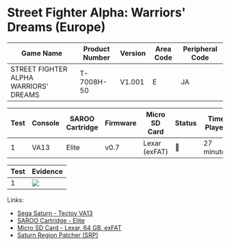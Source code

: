 # Street Fighter Alpha: Warriors' Dreams (Europe)

| Game Name                             | Product Number | Version | Area Code | Peripheral Code |
| ------------------------------------- | -------------- | ------- | --------- | --------------- |
| STREET FIGHTER ALPHA WARRIORS' DREAMS | T-7008H-50     | V1.001  | E         | JA              |

| Test | Console | SAROO Cartridge | Firmware | Micro SD Card | Status | Time Played | Info              |
| ---- | ------- | --------------- | -------- | ------------- | ------ | ----------- | ----------------- |
| 1    | VA13    | Elite           | v0.7     | Lexar (exFAT) | :100:  | 27 minutes  | 1 Star Difficulty |

| Test | Evidence                                                                                         |
| ---- | ------------------------------------------------------------------------------------------------ |
| 1    | [![](https://img.youtube.com/vi/2yFDmvaOOFA/0.jpg)](https://www.youtube.com/watch?v=2yFDmvaOOFA) |

Links:

- [Sega Saturn - Tectoy VA13](../../../Info/Consoles/VA13/README.md)
- [SAROO Cartridge - Elite](../../../../Info/Cartridges/GuangzhouSanStarOnlineShop/1.6/README.md)
- [Micro SD Card - Lexar, 64 GB, exFAT](../../../../Info/SdCards/Lexar/64GB/exfat/README.md)
- [Saturn Region Patcher (SRP)](https://segaxtreme.net/resources/saturn-region-patcher.81/download)
